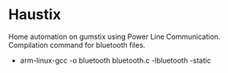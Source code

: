 # Haustix
Home automation on gumstix using Power Line Communication.
Compilation command for bluetooth files.
- arm-linux-gcc -o bluetooth bluetooth.c -lbluetooth -static
